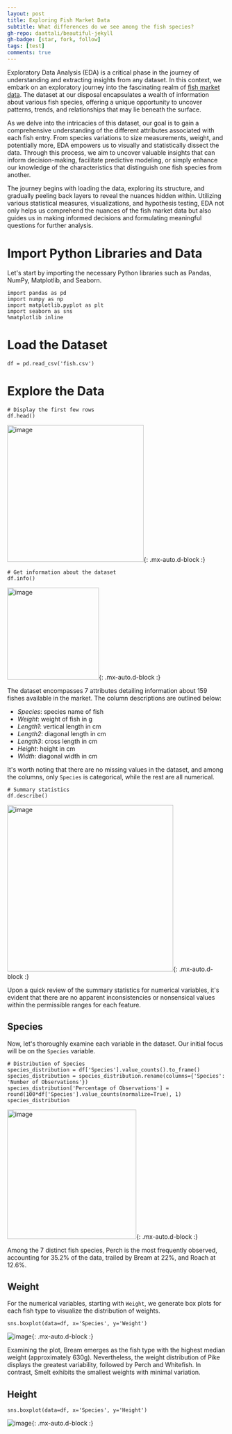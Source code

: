 ```yaml
---
layout: post
title: Exploring Fish Market Data
subtitle: What differences do we see among the fish species?
gh-repo: daattali/beautiful-jekyll
gh-badge: [star, fork, follow]
tags: [test]
comments: true
---
```


Exploratory Data Analysis (EDA) is a critical phase in the journey of understanding and extracting insights from any dataset. In this context, we embark on an exploratory journey into the fascinating realm of [fish market data](https://www.kaggle.com/datasets/aungpyaeap/fish-market?resource=download). The dataset at our disposal encapsulates a wealth of information about various fish species, offering a unique opportunity to uncover patterns, trends, and relationships that may lie beneath the surface.

As we delve into the intricacies of this dataset, our goal is to gain a comprehensive understanding of the different attributes associated with each fish entry. From species variations to size measurements, weight, and potentially more, EDA empowers us to visually and statistically dissect the data. Through this process, we aim to uncover valuable insights that can inform decision-making, facilitate predictive modeling, or simply enhance our knowledge of the characteristics that distinguish one fish species from another.

The journey begins with loading the data, exploring its structure, and gradually peeling back layers to reveal the nuances hidden within. Utilizing various statistical measures, visualizations, and hypothesis testing, EDA not only helps us comprehend the nuances of the fish market data but also guides us in making informed decisions and formulating meaningful questions for further analysis.

# Import Python Libraries and Data

Let's start by importing the necessary Python libraries such as Pandas, NumPy, Matplotlib, and Seaborn.

```
import pandas as pd
import numpy as np
import matplotlib.pyplot as plt
import seaborn as sns
%matplotlib inline
```

# Load the Dataset
```
df = pd.read_csv('fish.csv')
```

# Explore the Data

```
# Display the first few rows
df.head()
```
<img width="314" alt="image" src="https://github.com/seyong2/seyong2.github.io/assets/41242974/a6cc51d6-f84a-42b6-a857-19493765acc8">{: .mx-auto.d-block :}

```
# Get information about the dataset
df.info()
```
<img width="211" alt="image" src="https://github.com/seyong2/seyong2.github.io/assets/41242974/07c2f4f9-e0a2-4c8c-b277-3ea77f4f4a29">{: .mx-auto.d-block :}

The dataset encompasses 7 attributes detailing information about 159 fishes available in the market. The column descriptions are outlined below:

- *Species*: species name of fish
- *Weight*: weight of fish in g
- *Length1*: vertical length in cm
- *Length2*: diagonal length in cm
- *Length3*: cross length in cm
- *Height*: height in cm
- *Width*: diagonal width in cm

It's worth noting that there are no missing values in the dataset, and among the columns, only `Species` is categorical, while the rest are all numerical.

```
# Summary statistics
df.describe()
```
<img width="382" alt="image" src="https://github.com/seyong2/seyong2.github.io/assets/41242974/55e63f02-62c9-4d16-8dc1-0147b36825af">{: .mx-auto.d-block :}

Upon a quick review of the summary statistics for numerical variables, it's evident that there are no apparent inconsistencies or nonsensical values within the permissible ranges for each feature.

## Species
Now, let's thoroughly examine each variable in the dataset. Our initial focus will be on the `Species` variable.

```
# Distribution of Species
species_distribution = df['Species'].value_counts().to_frame()
species_distribution = species_distribution.rename(columns={'Species': 'Number of Observations'})
species_distribution['Percentage of Observations'] = round(100*df['Species'].value_counts(normalize=True), 1)
species_distribution
```
<img width="297" alt="image" src="https://github.com/seyong2/seyong2.github.io/assets/41242974/4bf6ccf5-36e2-4df0-a9a1-9cc5efb63b53">{: .mx-auto.d-block :}

Among the 7 distinct fish species, Perch is the most frequently observed, accounting for 35.2% of the data, trailed by Bream at 22%, and Roach at 12.6%.

## Weight

For the numerical variables, starting with `Weight`, we generate box plots for each fish type to visualize the distribution of weights.

```
sns.boxplot(data=df, x='Species', y='Weight')
```
![image](https://github.com/seyong2/seyong2.github.io/assets/41242974/9bfcce73-2384-44e7-97dc-b50a0da385f0){: .mx-auto.d-block :}

Examining the plot, Bream emerges as the fish type with the highest median weight (approximately 630g). Nevertheless, the weight distribution of Pike displays the greatest variability, followed by Perch and Whitefish. In contrast, Smelt exhibits the smallest weights with minimal variation.

## Height

```
sns.boxplot(data=df, x='Species', y='Height')
```
![image](https://github.com/seyong2/seyong2.github.io/assets/41242974/76bc0ccc-0932-4b48-98fb-087a006c80ad){: .mx-auto.d-block :}
